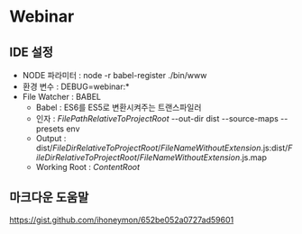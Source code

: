 # Webinar

## IDE 설정
* NODE 파라미터 : node -r babel-register ./bin/www
* 환경 변수 : DEBUG=webinar:*
* File Watcher : BABEL
    * Babel : ES6를 ES5로 변환시켜주는 트랜스파일러
    * 인자 : $FilePathRelativeToProjectRoot$ --out-dir dist --source-maps --presets env
    * Output : dist/$FileDirRelativeToProjectRoot$/$FileNameWithoutExtension$.js:dist/$FileDirRelativeToProjectRoot$/$FileNameWithoutExtension$.js.map
    * Working Root : $ContentRoot$

## 마크다운 도움말
https://gist.github.com/ihoneymon/652be052a0727ad59601
